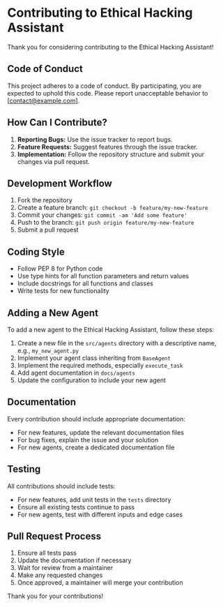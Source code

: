 # Contributing to Ethical Hacking Assistant

Thank you for considering contributing to the Ethical Hacking Assistant!

## Code of Conduct
This project adheres to a code of conduct. By participating, you are expected to uphold this code. Please report unacceptable behavior to [contact@example.com].

## How Can I Contribute?
1. **Reporting Bugs:** Use the issue tracker to report bugs.
2. **Feature Requests:** Suggest features through the issue tracker.
3. **Implementation:** Follow the repository structure and submit your changes via pull request.

## Development Workflow
1. Fork the repository
2. Create a feature branch: `git checkout -b feature/my-new-feature`
3. Commit your changes: `git commit -am 'Add some feature'`
4. Push to the branch: `git push origin feature/my-new-feature`
5. Submit a pull request

## Coding Style
- Follow PEP 8 for Python code
- Use type hints for all function parameters and return values
- Include docstrings for all functions and classes
- Write tests for new functionality

## Adding a New Agent
To add a new agent to the Ethical Hacking Assistant, follow these steps:

1. Create a new file in the `src/agents` directory with a descriptive name, e.g., `my_new_agent.py`
2. Implement your agent class inheriting from `BaseAgent`
3. Implement the required methods, especially `execute_task`
4. Add agent documentation in `docs/agents`
5. Update the configuration to include your new agent

## Documentation
Every contribution should include appropriate documentation:

- For new features, update the relevant documentation files
- For bug fixes, explain the issue and your solution
- For new agents, create a dedicated documentation file

## Testing
All contributions should include tests:

- For new features, add unit tests in the `tests` directory
- Ensure all existing tests continue to pass
- For new agents, test with different inputs and edge cases

## Pull Request Process
1. Ensure all tests pass
2. Update the documentation if necessary
3. Wait for review from a maintainer
4. Make any requested changes
5. Once approved, a maintainer will merge your contribution

Thank you for your contributions!
